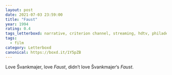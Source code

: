 ```yaml
---
layout: post 
date: 2021-07-03 23:59:00
title: "Faust"
year: 1994
rating: 0.4
tags_letterboxd: narrative, criterion channel, streaming, hdtv, philadelphia, animation
tags:
  - film
category: Letterboxd
canonical: https://boxd.it/1Y5pZB
---
```


Love Švankmajer, love *Faust*, didn’t love Švankmajer‘s *Faust*.